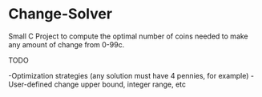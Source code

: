 Change-Solver
=============

Small C Project to compute the optimal number of coins needed to make any amount of change from 0-99c.

TODO

-Optimization strategies (any solution must have 4 pennies, for example)
-User-defined change upper bound, integer range, etc

